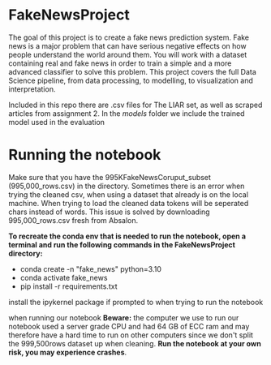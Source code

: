 # FakeNewsProject
The goal of this project is to create a fake news prediction system. Fake news is a major problem that can have serious negative effects on how people understand the world around them. You will work with a dataset containing real and fake news in order to train a simple and a more advanced classifier to solve this problem. This project covers the full Data Science pipeline, from data processing, to modelling, to visualization and interpretation.

Included in this repo there are .csv files for The LIAR set, as well as scraped articles from assignment 2. In the *models* folder we include the trained model used in the evaluation

# Running the notebook
Make sure that you have the 995KFakeNewsCoruput_subset (995,000_rows.csv) in the directory. Sometimes there is an error
when trying the cleaned csv, when using a dataset that already is on the local machine. When trying to load the cleaned data tokens will be seperated chars instead of words. This issue is solved by downloading 995,000_rows.csv fresh from Absalon. 

**To recreate the conda env that is needed to run the notebook, open a terminal and run the following commands in the FakeNewsProject directory:** 
- conda create -n "fake_news" python=3.10
- conda activate fake_news
- pip install -r requirements.txt

install the ipykernel package if prompted to when trying to run the notebook

when running our notebook **Beware:** the computer we use to run our notebook used a server grade CPU and had 64 GB of ECC ram and may therefore have a hard time to run on other computers since we don't split the 999,500rows dataset up when cleaning. **Run the notebook at your own risk, you may experience crashes**.
